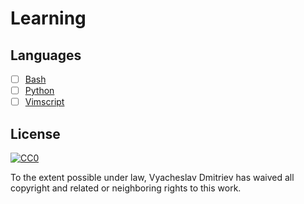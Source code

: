 # Learning
## Languages
- [ ] [Bash](/Bash)
- [ ] [Python](/Python)
- [ ] [Vimscript](/Vimscript)

## License

[![CC0](https://i.creativecommons.org/p/zero/1.0/88x31.png)](https://creativecommons.org/publicdomain/zero/1.0/)

To the extent possible under law, Vyacheslav Dmitriev has waived all copyright and related or neighboring rights to this work.
